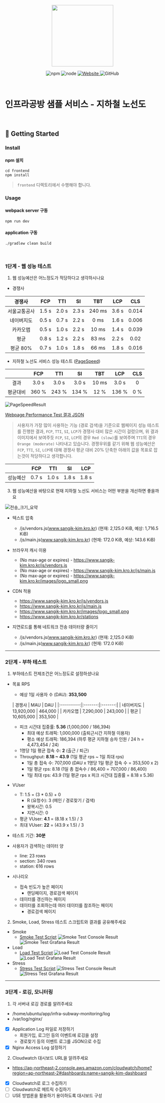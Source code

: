 <p align="center">
    <img width="200px;" src="https://raw.githubusercontent.com/woowacourse/atdd-subway-admin-frontend/master/images/main_logo.png"/>
</p>
<p align="center">
  <img alt="npm" src="https://img.shields.io/badge/npm-%3E%3D%205.5.0-blue">
  <img alt="node" src="https://img.shields.io/badge/node-%3E%3D%209.3.0-blue">
  <a href="https://edu.nextstep.camp/c/R89PYi5H" alt="nextstep atdd">
    <img alt="Website" src="https://img.shields.io/website?url=https%3A%2F%2Fedu.nextstep.camp%2Fc%2FR89PYi5H">
  </a>
  <img alt="GitHub" src="https://img.shields.io/github/license/next-step/atdd-subway-service">
</p>

<br>

# 인프라공방 샘플 서비스 - 지하철 노선도

<br>

## 🚀 Getting Started

### Install

#### npm 설치

```
cd frontend
npm install
```

> `frontend` 디렉토리에서 수행해야 합니다.

### Usage

#### webpack server 구동

```
npm run dev
```

#### application 구동

```
./gradlew clean build
```

<br>

### 1단계 - 웹 성능 테스트

1. 웹 성능예산은 어느정도가 적당하다고 생각하시나요

* 경쟁사

|  경쟁사   |  FCP  |   TTI   |   SI    |   TBT   |   LCP   |  CLS  |
|:------:|:-----:|:-------:|:-------:|:-------:|:-------:|:-----:|
| 서울교통공사 | 1.5 s | 2.0 s | 2.3 s | 240 ms | 3.6 s | 0.014 |
| 네이버지도  | 0.5 s | 0.7 s | 2.2 s | 0 ms   | 1.6 s | 0.006 |
|  카카오맵  | 0.5 s | 1.0 s | 2.2 s | 10 ms  | 1.4 s  | 0.039 |
|   평균   | 0.8 s | 1.2 s | 2.2 s | 83 ms | 2.2 s | 0.02  |
| 평균 80% | 0.7 s | 1.0 s | 1.8 s | 66 ms | 1.8 s | 0.016 |

* 지하철 노선도 서비스 성능 테스트 ([PageSpeed](https://developers.google.com/speed/pagespeed/insights/))

|      | FCP   |  TTI  |  SI   |  TBT  |  LCP  | CLS  |
|:----:|:-----:|:-----:|:-----:|:-----:|:----:|:-----:|
|  결과  | 3.0 s | 3.0 s | 3.0 s | 10 ms | 3.0 s |  0   |
| 평균대비 | 360 % | 243 % | 134 % | 12 % | 136 % | 0 % |

![PageSpeedResult](./docs/PageSpeedResult.png)

[Webpage Performance Test 결과 JSON](./docs/WebpagePerformanceTestJsonResult.json)

> 사용자가 가장 많이 사용하는 기능 (경로 검색)을 기준으로 웹페이지 성능 테스트를 진행한 결과,
> `FCP`, `TTI`, `SI`, `LCP`가 경쟁사 대비 많은 시간이 걸렸으며,
> 위 결과 이미지에서 보여주듯 `FCP`, `SI`, `LCP`의 경우 `Red (slow)`를 보여주며
> `TTI`의 경우 `Orange (moderate)` 나타내고 있습니다.
> 경쟁우위를 같기 위해 웹 성능예산은 `FCP`, `TTI`, `SI`, `LCP`에 대해 경쟁사 평균 대비
> 20% 단축한 아래의 값을 목표로 잡는것이 적당하다고 생각합니다.

|         |  FCP  |  TTI  |  SI   |  LCP  |
|:-------:|:-----:|:-----:|:-----:|:-----:|
|  성능예산   | 0.7 s | 1.0 s | 1.8 s | 1.8 s |

3. 웹 성능예산을 바탕으로 현재 지하철 노선도 서비스는 어떤 부분을 개선하면 좋을까요

![전송_크기_요약](./docs/transfer_size_summary.png)

* 텍스트 압축
    * /js/vendors.js(www.sangik-kim.kro.kr) (현재: 2,125.0 KiB, 예상: 1,716.5 KiB)
    * /js/main.js(www.sangik-kim.kro.kr) (현재: 172.0 KiB, 예상: 143.6 KiB)

* 브라우저 캐시 이용
    * (No max-age or expires) - https://www.sangik-kim.kro.kr/js/vendors.js
    * (No max-age or expires) - https://www.sangik-kim.kro.kr/js/main.js
    * (No max-age or expires) - https://www.sangik-kim.kro.kr/images/logo_small.png

* CDN 적용
    * https://www.sangik-kim.kro.kr/js/vendors.js
    * https://www.sangik-kim.kro.kr/js/main.js
    * https://www.sangik-kim.kro.kr/images/logo_small.png
    * https://www.sangik-kim.kro.kr/stations

* 지연로드를 통해 네트워크 전송 데이터량 줄이기
    * /js/vendors.js(www.sangik-kim.kro.kr) (현재: 2,125.0 KiB)
    * /js/main.js(www.sangik-kim.kro.kr) (현재: 172.0 KiB)

---

### 2단계 - 부하 테스트

1. 부하테스트 전제조건은 어느정도로 설정하셨나요

* 목표 RPS
    * 예상 1일 사용자 수 (DAU): **353,500**

  | 경쟁사    |    MAU     |   DAU   |
            |:----------:|:-------:|:-------:|
  | 네이버지도 | 13,920,000 | 464,000 |
  | 카카오맵  | 7,290,000  | 243,000 |
  | 평균     | 10,605,000 | 353,500 |

    * 피크 시간대 집중률: **5.36** (1,000,000 / 186,394)
        * 최대 예상 트래픽: 1,000,000 (출퇴근시간 지하철 이용자)
        * 평소 예상 트래픽: 186,394 (하루 평균 지하철 승차 인원 / 24 h = 4,473,454 / 24)
    * 1명당 1일 평균 접속 수: **2** (출근 / 퇴근)
    * Throughput: **8.18 ~ 43.9** (1일 평균 rps ~ 1일 최대 rps)
        * 1일 총 접속 수: 707,000 (DAU x 1명당 1일 평균 접속 수 = 353,500 x 2)
        * 1일 평균 rps: 8.18 (1일 총 접속수 / 86,400 = 707,000 / 86,400)
        * 1일 최대 rps: 43.9 (1일 평균 rps x 피크 시간대 집중률 = 8.18 x 5.36)
* VUser
    * T: 1.5 = (3 * 0.5) + 0
        * R (요청수): 3 (메인 / 경로찾기 / 검색)
        * 왕복시간: 0.5
        * 지연시간: 0
    * 평균 VUser: **4.1** = (8.18 x 1.5) / 3
    * 최대 VUser: **22** = (43.9 x 1.5) / 3

* 테스트 기간: **30분**

* 사용자가 검색하는 데이터 양
    * line: 23 rows
    * section: 340 rows
    * station: 616 rows
* 시나리오
    * 접속 빈도가 높은 페이지
        * 랜딩페이지, 경로검색 페이지
    * 데이터를 갱신하는 페이지
    * 데이터를 조회하는데 여러 데이터를 참조하는 페이지
        * 경로검색 페이지

2. Smoke, Load, Stress 테스트 스크립트와 결과를 공유해주세요

* Smoke
    * [Smoke Test Script](./loadtest/smoke.js)
      ![Smoke Test Console Result](./loadtest/result/smoke_console.png)
      ![Smoke Test Grafana Result](./loadtest/result/smoke_grafana.png)
* Load
    * [Load Test Script](./loadtest/load.js)
      ![Load Test Console Result](./loadtest/result/load_console.png)
      ![Load Test Grafana Result](./loadtest/result/load_grafana.png)
* Stress
    * [Stress Test Script](./loadtest/stress.js)
      ![Stress Test Console Result](./loadtest/result/stress_console.png)
      ![Stress Test Grafana Result](./loadtest/result/stress_grafana.png)

---

### 3단계 - 로깅, 모니터링

1. 각 서버내 로깅 경로를 알려주세요

- /home/ubuntu/app/infra-subway-monitoring/log
- /var/log/nginx/

* [X] Application Log 파일로 저장하기
    * 회원가입, 로그인 등의 이벤트에 로깅을 설정
    * 경로찾기 등의 이벤트 로그를 JSON으로 수집
* [X] Nginx Access Log 설정하기

2. Cloudwatch 대시보드 URL을 알려주세요

- https://ap-northeast-2.console.aws.amazon.com/cloudwatch/home?region=ap-northeast-2#dashboards:name=sangik-kim-dashboard

* [X] Cloudwatch로 로그 수집하기
* [ ] Cloudwatch로 메트릭 수집하기
* [ ] USE 방법론을 활용하기 용이하도록 대시보드 구성
